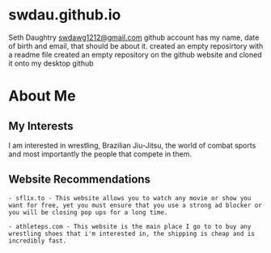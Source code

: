 # swdau.github.io
Seth Daughtry swdawg1212@gmail.com 
github account has my name, date of birth and email, that should be about it.
created an empty reposirtory with a readme file
created an empty repository on the github website and cloned it onto my desktop github

# About Me

## My Interests
I am interested in wrestling, Brazilian Jiu-Jitsu, the world of combat sports and most importantly the people that compete in them. 

## Website Recommendations
    - sflix.to - This website allows you to watch any movie or show you want for free, yet you must ensure that you use a strong ad blocker or you will be closing pop ups for a long time.

    - athleteps.com - This website is the main place I go to to buy any wrestling shoes that i'm interested in, the shipping is cheap and is incredibly fast.